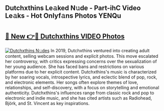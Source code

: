 ## Dutchxthins Le𝚊ked N𝚞de - Part-ihC Video Le𝚊ks - Hot Onlyf𝚊ns Photos YENQu

# <h2><a href="http://ab12244.deff.icu/?id=Dutchxthins">🔗 New 👉🔴 Dutchxthins VIDEO Photos</a></h2>

[![Dutchxthins N𝚞des](https://i.imgur.com/rIISA9y.gif)](http://ab12244.deff.icu/?id=Dutchxthins)
In 2019, Dutchxthins ventured into creating adult content, selling webcam sessions and explicit photos. This move escalated her controversy, with critics expressing concerns over the sexualization of her young audience. She has faced bans and restrictions on various platforms due to her explicit content. Dutchxthins's music is characterized by her soaring vocals, introspective lyrics, and eclectic blend of pop, rock, and electronic elements. Her songs often explore themes of love, relationships, and self-discovery, with a focus on storytelling and emotional authenticity. Dutchxthins's influences range from classic rock and pop to electronic and indie music, and she has cited artists such as Radiohead, Björk, and St. Vincent as key inspirations.
